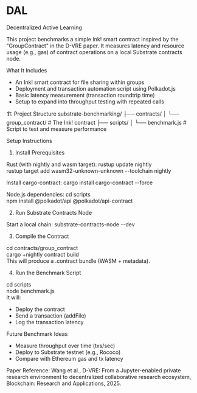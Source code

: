 # DAL
Decentralized Active Learning

This project benchmarks a simple Ink! smart contract inspired by the "GroupContract" in the D-VRE paper. It measures latency and resource usage (e.g., gas) of contract operations on a local Substrate contracts node.

What It Includes
- An Ink! smart contract for file sharing within groups
- Deployment and transaction automation script using Polkadot.js
- Basic latency measurement (transaction roundtrip time)
- Setup to expand into throughput testing with repeated calls

🏗 Project Structure
substrate-benchmarking/
├── contracts/
│ └── group_contract/ # The Ink! contract
├── scripts/
│ └── benchmark.js # Script to test and measure performance

Setup Instructions

1. Install Prerequisites

Rust (with nightly and wasm target):
rustup update nightly  
rustup target add wasm32-unknown-unknown --toolchain nightly  

Install cargo-contract:
cargo install cargo-contract --force  

Node.js dependencies:
cd scripts  
npm install @polkadot/api @polkadot/api-contract 

2. Run Substrate Contracts Node

Start a local chain:
substrate-contracts-node --dev  

3. Compile the Contract

cd contracts/group_contract  
cargo +nightly contract build  
This will produce a .contract bundle (WASM + metadata).

4. Run the Benchmark Script

cd scripts  
node benchmark.js  
It will:
- Deploy the contract
- Send a transaction (addFile)
- Log the transaction latency

Future Benchmark Ideas
- Measure throughput over time (txs/sec)
- Deploy to Substrate testnet (e.g., Rococo)
- Compare with Ethereum gas and tx latency

Paper Reference:
Wang et al., D-VRE: From a Jupyter-enabled private research environment to decentralized collaborative research ecosystem, Blockchain: Research and Applications, 2025.

